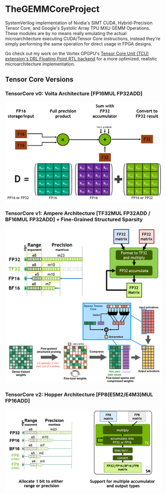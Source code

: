 # TheGEMMCoreProject
SystemVerilog implementation of Nvidia's SIMT CUDA, Hybrid-Precision Tensor Core, and Google's Systolic Array TPU MXU GEMM Operations. 
These modules are by no means really emulating the actual microarchitecture executing CUDA/Tensor Core instructions, instead they're simply performing the same operation for direct usage in FPGA designs. 

Go check out my work on the Vortex GPGPU's [Tensor Core Unit (TCU) extension's DRL Floating Point RTL backend](https://github.com/vortexgpgpu/vortex/tree/bug_fixes/hw/rtl/tcu) for a more optimized, realistic microarchitecture implementation.

## Tensor Core Versions
### TensorCore v0: Volta Architecture [FP16MUL FP32ADD]
<div align="center">
  <img src="./Arch%20Diags/VoltaTensorCore2.png" alt="Volta Tensor Core Architecture Diagram" width="600">
</div>
<div align="center">
  <img src="./Arch%20Diags/VoltaTensorCore.png" alt="Volta Tensor Core Architecture Diagram" width="600">
</div>

### TensorCore v1: Ampere Architecture [TF32MUL FP32ADD / BF16MUL FP32ADD] + Fine-Grained Structured Sparsity
<div align="center">
  <img src="./Arch%20Diags/AmpereTensorCoreTF32.png" alt="Ampere Tensor Core Architecture Diagram" width="600">
</div>
<div align="center">
  <img src="./Arch Diags/Fine-Grained Structured Sparsity.png" alt="Ampere Tensor Core Architecture Diagram" width="600">
</div>

### TensorCore v2: Hopper Architecture [FP8(E5M2/E4M3)MUL FP16ADD]
<div align="center">
  <img src="./Arch Diags/FP8HopperTensorCore.png" alt="Hopper Tensor Core Architecture Diagram" width="600">
</div>
